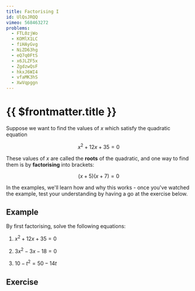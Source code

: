 ```yaml
---
title: Factorising I
id: UlQsJRQQ
vimeo: 568463272
problems:
  - FTL0zjWo
  - KOMlX1LC
  - fiHAyGvg
  - NiZD63hg
  - eQ7q0FtS
  - x6JLZF5x
  - ZgdzwQsF
  - hkxJ6WI4
  - vfaMK3hS
  - XwVqpggn
---
```


# {{ $frontmatter.title }}

Suppose we want to find the values of $x$ which satisfy the quadratic equation

$$
x^2 + 12x + 35 = 0
$$

These values of $x$ are called the **roots** of the quadratic, and one way to
find them is by **factorising** into brackets:

$$
(x+5)(x+7) = 0
$$

In the examples, we'll learn how and why this works - once you've watched the
example, test your understanding by having a go at the exercise below.

## Example

<Example :id="$frontmatter.vimeo">

By first factorising, solve the following equations:

1.  $x^2 + 12x + 35 = 0$

1.  $3x^2 - 3x - 18 = 0$

1.  $10 - t^2 = 50 - 14t$

</Example>

## Exercise

<Exercise :id="$frontmatter.id"></Exercise>
